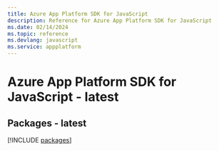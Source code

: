 ```yaml
---
title: Azure App Platform SDK for JavaScript
description: Reference for Azure App Platform SDK for JavaScript
ms.date: 02/14/2024
ms.topic: reference
ms.devlang: javascript
ms.service: appplatform
---
```

# Azure App Platform SDK for JavaScript - latest
## Packages - latest
[!INCLUDE [packages](app-platform-index.md)]